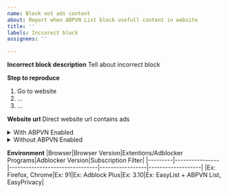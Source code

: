 ```yaml
---
name: Block not ads content
about: Report when ABPVN List block usefull content in website
title: ''
labels: Inccorect block
assignees: ''

---
```


**Incorrect block description**
Tell about incorrect block

**Step to reproduce**
1. Go to website
2. ...
3. ...

**Website url**
Direct website url contains ads

<details>
<summary>With ABPVN Enabled</summary>
![Image name](imageUrl)
</details>
<details>
<summary>Without ABPVN Enabled</summary>
![image name](imageUrl)
</details>

**Environment**
|Browser|Browser Version|Extentions/Adblocker Programs|Adblocker Version|Subscription Filter|
|---------|----------------|--------------------------------|-----------------|-------------------|
|Ex: Firefox, Chrome|Ex: 91|Ex: Adblock Plus|Ex: 3.10|Ex: EasyList + ABPVN List, EasyPrivacy|

